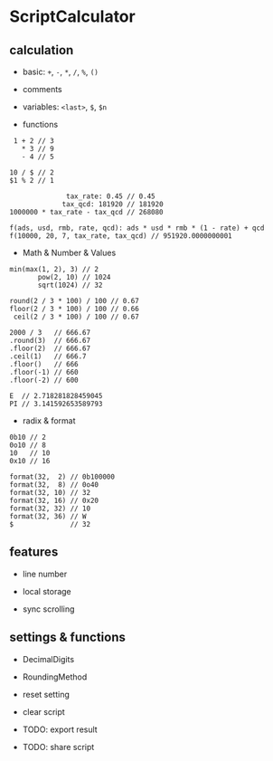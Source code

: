 ScriptCalculator
================

## calculation

- basic: `+`, `-`, `*`, `/`, `%`, `()`

- comments

- variables: `<last>`, `$`, `$n`

- functions

```
 1 + 2 // 3
   * 3 // 9
   - 4 // 5

10 / $ // 2
$1 % 2 // 1
```

```
              tax_rate: 0.45 // 0.45
             tax_qcd: 181920 // 181920
1000000 * tax_rate - tax_qcd // 268080

f(ads, usd, rmb, rate, qcd): ads * usd * rmb * (1 - rate) + qcd
f(10000, 20, 7, tax_rate, tax_qcd) // 951920.0000000001
```

- Math & Number & Values

```
min(max(1, 2), 3) // 2
       pow(2, 10) // 1024
       sqrt(1024) // 32
```

```
round(2 / 3 * 100) / 100 // 0.67
floor(2 / 3 * 100) / 100 // 0.66
 ceil(2 / 3 * 100) / 100 // 0.67
```

```
2000 / 3   // 666.67
.round(3)  // 666.67
.floor(2)  // 666.67
.ceil(1)   // 666.7
.floor()   // 666
.floor(-1) // 660
.floor(-2) // 600
```

```
E  // 2.718281828459045
PI // 3.141592653589793
```

- radix & format

```
0b10 // 2
0o10 // 8
10   // 10
0x10 // 16

format(32,  2) // 0b100000
format(32,  8) // 0o40
format(32, 10) // 32
format(32, 16) // 0x20
format(32, 32) // 10
format(32, 36) // W
$              // 32
```

## features

- line number

- local storage

- sync scrolling

## settings & functions

- DecimalDigits

- RoundingMethod

- reset setting

- clear script

- TODO: export result

- TODO: share script

